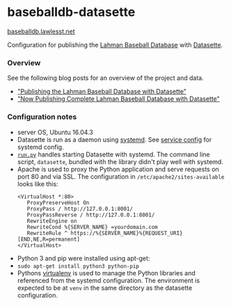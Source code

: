 # baseballdb-datasette

[baseballdb.lawlesst.net](https://baseballdb.lawlesst.net/)

Configuration for publishing the [Lahman Baseball Database](http://www.seanlahman.com/baseball-archive/statistics/) with [Datasette](https://github.com/simonw/datasette).

### Overview
See the following blog posts for an overview of the project and data.
* ["Publishing the Lahman Baseball Database with Datasette"](http://lawlesst.github.io/notebook/baseball-datasette.html)
* ["Now Publishing Complete Lahman Baseball Database with Datasette"](http://lawlesst.github.io/notebook/baseball-datasette-full.html)

### Configuration notes
* server OS, Ubuntu 16.04.3
* Datasette is run as a daemon using [systemd](https://en.wikipedia.org/wiki/Systemd). See [service config](baseballdb.service) for systemd config.
* [`run.py`](run.py) handles starting Datasette with systemd. The command line script, `datasette`, bundled with the library didn't play well with systemd.
* Apache is used to proxy the Python application and serve requests on port 80 and via SSL. The configuration in `/etc/apache2/sites-available` looks like this:
  ```
  <VirtualHost *:80>
     ProxyPreserveHost On
     ProxyPass / http://127.0.0.1:8001/
     ProxyPassReverse / http://127.0.0.1:8001/
     RewriteEngine on
     RewriteCond %{SERVER_NAME} =yourdomain.com
     RewriteRule ^ https://%{SERVER_NAME}%{REQUEST_URI} [END,NE,R=permanent]
  </VirtualHost>
  ```
* Python 3 and pip were installed using apt-get:
 * `sudo apt-get install python3 python-pip`
* Pythons [virtualenv](https://docs.python.org/3/library/venv.html) is used to manage the Python libraries and referenced from the systemd configuration. The environment is expected to be at `venv` in the same directory as the datasette configuration.
